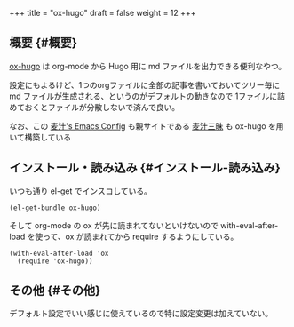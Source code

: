 +++
title = "ox-hugo"
draft = false
weight = 12
+++

## 概要 {#概要}

[ox-hugo](https://ox-hugo.scripter.co/) は org-mode から Hugo 用に md ファイルを出力できる便利なやつ。

設定にもよるけど、1つのorgファイルに全部の記事を書いておいてツリー毎に md ファイルが生成される、というのがデフォルトの動きなので
1ファイルに詰めておくとファイルが分散しないで済んで良い。

なお、この [麦汁's Emacs Config](./.org) も親サイトである [麦汁三昧](https://mugijiru.github.io/.emacs.d/) も
ox-hugo を用いて構築している


## インストール・読み込み {#インストール-読み込み}

いつも通り el-get でインスコしている。

```emacs-lisp
(el-get-bundle ox-hugo)
```

そして org-mode の ox が先に読まれてないといけないので
with-eval-after-load を使って、ox が読まれてから require するようにしている。

```emacs-lisp
(with-eval-after-load 'ox
  (require 'ox-hugo))
```


## その他 {#その他}

デフォルト設定でいい感じに使えているので特に設定変更は加えていない。
